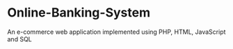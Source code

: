 # Online-Banking-System
An e-commerce web application implemented using PHP, HTML, JavaScript and SQL
